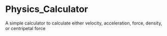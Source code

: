 # Physics_Calculator
A simple calculator to calculate either velocity, acceleration, force, density, or centripetal force

